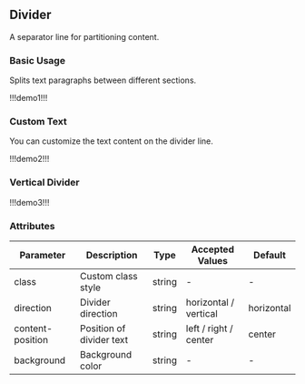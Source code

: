 ## Divider  

A separator line for partitioning content.  

### Basic Usage  

Splits text paragraphs between different sections.  

!!!demo1!!!  

### Custom Text  

You can customize the text content on the divider line.  

!!!demo2!!!  

### Vertical Divider  

!!!demo3!!!  

### Attributes  

| Parameter          | Description                     | Type    | Accepted Values         | Default    |
| ------------------ | ------------------------------- | ------- | ----------------------- | ---------- |
| class              | Custom class style              | string  | -                       | -          |
| direction          | Divider direction               | string  | horizontal / vertical   | horizontal |
| content-position   | Position of divider text        | string  | left / right / center   | center     |
| background         | Background color                | string  | -                       | -          |